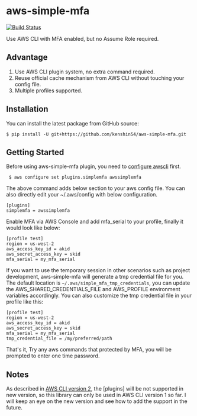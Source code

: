 # aws-simple-mfa

[![Build Status](https://travis-ci.org/kenshin54/aws-simple-mfa.svg?branch=master)](https://travis-ci.org/kenshin54/aws-simple-mfa)
   
Use AWS CLI with MFA enabled, but no Assume Role required.

## Advantage

1. Use AWS CLI plugin system, no extra command required.
2. Reuse official cache mechanism from AWS CLI without touching your config file.
3. Multiple profiles supported.

## Installation

You can install the latest package from GitHub source:

    $ pip install -U git+https://github.com/kenshin54/aws-simple-mfa.git

## Getting Started

Before using aws-simple-mfa plugin, you need to [configure awscli](https://docs.aws.amazon.com/cli/latest/userguide/cli-chap-configure.html) first.

     $ aws configure set plugins.simplemfa awssimplemfa
    
The above command adds below section to your aws config file. You can also directly edit your ~/.aws/config with below configuration.

    [plugins]
    simplemfa = awssimplemfa
    
Enable MFA via AWS Console and add mfa_serial to your profile, finally it would look like below:

    [profile test]
    region = us-west-2
    aws_access_key_id = akid
    aws_secret_access_key = skid
    mfa_serial = my_mfa_serial
    
If you want to use the temporary session in other scenarios such as project development, aws-simple-mfa will generate a tmp credential file for you. The default location is `~/.aws/simple_mfa_tmp_credentials`, you can update the AWS_SHARED_CREDENTIALS_FILE and AWS_PROFILE environment variables accordingly. You can also customize the tmp credential file in your profile like this:
  
    [profile test]
    region = us-west-2
    aws_access_key_id = akid
    aws_secret_access_key = skid
    mfa_serial = my_mfa_serial
    tmp_credential_file = /my/preferred/path
    
That's it, Try any aws commands that protected by MFA, you will be prompted to enter one time password.

## Notes

As described in [AWS CLI version 2](https://docs.aws.amazon.com/cli/latest/userguide/cliv2-migration.html#cliv2-migration-profile-plugins), the [plugins] will be not supported in new version, so this library can only be used in AWS CLI version 1 so far. I will keep an eye on the new version and see how to add the support in the future.
 

